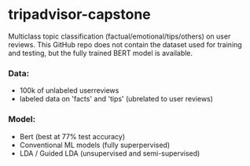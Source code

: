 # tripadvisor-capstone

Multiclass topic classification (factual/emotional/tips/others) on user reviews. This GitHub repo does not contain the dataset used for training and testing, but the fully trained BERT model is available.

### Data:
- 100k of unlabeled userreviews
- labeled data on 'facts' and 'tips' (ubrelated to user reviews)

### Model:
- Bert (best at 77% test accuracy)
- Conventional ML models (fully superpervised)
- LDA / Guided LDA (unsupervised and semi-supervised)
